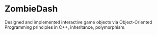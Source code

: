 # ZombieDash

Designed and implemented interactive game objects via Object-Oriented Programming principles in C++, inheritance,
polymorphism.

